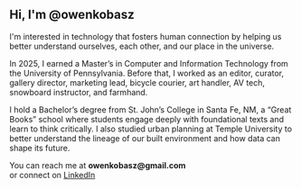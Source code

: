<h2>Hi, I'm @owenkobasz</h2>

<p>I'm interested in technology that fosters human connection by helping us better understand ourselves, each other, and our place in the universe.</p>

<p>In 2025, I earned a Master’s in Computer and Information Technology from the University of Pennsylvania. Before that, I worked as an editor, curator, gallery director, marketing lead, bicycle courier, art handler, AV tech, snowboard instructor, and farmhand.</p>

<p>I hold a Bachelor’s degree from St. John’s College in Santa Fe, NM, a “Great Books” school where students engage deeply with foundational texts and learn to think critically. I also studied urban planning at Temple University to better understand the lineage of our built environment and how data can shape its future.</p>

<p>You can reach me at <strong>owenkobasz@gmail.com</strong><br> or connect on <a href="https://www.linkedin.com/in/owen-kobasz/" target="_blank">LinkedIn</a></p>
